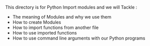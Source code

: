 This directory is for Python Import modules and we will Tackle :
* The meaning of Modules and why we use them
* How to create Modules
* How to import functions from another file
* How to use imported functions
* How to use command line arguments with our Python programs
